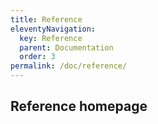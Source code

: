```yaml
---
title: Reference
eleventyNavigation:
  key: Reference
  parent: Documentation
  order: 3
permalink: /doc/reference/
---
```


## Reference homepage